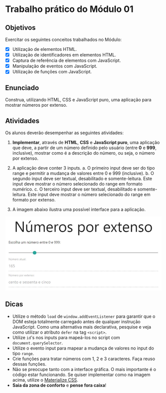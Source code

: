 # Trabalho prático do Módulo 01

## Objetivos

Exercitar os seguintes conceitos trabalhados no Módulo:

- [x] Utilização de elementos HTML.
- [x] Utilização de identificadores em elementos HTML.
- [x] Captura de referência de elementos com JavaScript.
- [x] Manipulação de eventos com JavaScript.
- [x] Utilização de funções com JavaScript.

## Enunciado

Construa, utilizando HTML, CSS e JavaScript puro, uma aplicação para mostrar números por extenso.

## Atividades

Os alunos deverão desempenhar as seguintes atividades:

1. **Implementar**, através de **HTML**, **CSS** e **JavaScript puro**, uma aplicação que deve, a partir de um número definido pelo usuário (entre **0** e **999**, inclusive), mostrar como é a descrição do número, ou seja, o número por extenso.

2. A aplicação deve conter 3 inputs.
   a. O primeiro input deve ser do tipo range e permitir a mudança de valores entre 0 e 999 (inclusive).
   b. O segundo input deve ser textual, desabilitado e somente-leitura. Este input deve mostrar o número selecionado do range em formato numérico.
   c. O terceiro input deve ser textual, desabilitado e somente-leitura. Este input deve mostrar o número selecionado do range em formato por extenso.
3. A imagem abaixo ilustra uma possível interface para a aplicação.

![Exemplo](./img/exemplo.JPG)

## Dicas

- Utilize o método `load` de `window.addEventListener` para garantir que o DOM esteja totalmente carregado antes de qualquer instrução JavaScript. Como uma alternativa mais declarativa, pesquise e veja como utilizar o atributo `defer` na tag `<script>`.
- Utilize `id`'s nos inputs para mapeá-los no script com `document.querySelector`.
- Utilize o evento input para mapear a mudança de valores no input do tipo `range`.
- Crie funções para tratar números com 1, 2 e 3 caracteres. Faça reuso dessas funções.
- Não se preocupe tanto com a interface gráfica. O mais importante é o código estar funcionando. Se quiser implementar como na imagem acima, utilize o [Materialize CSS](https://materializecss.com/).
- **Saia da zona de conforto** e **pense fora caixa**!
